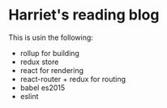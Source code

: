 # Harriet's reading blog

This is usin the following:
- rollup for building
- redux store
- react for rendering
- react-router + redux for routing
- babel es2015
- eslint
